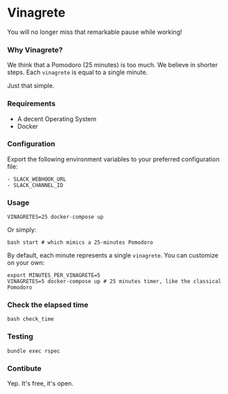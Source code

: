 # Vinagrete

You will no longer miss that remarkable pause while working!

### Why Vinagrete?

We think that a Pomodoro (25 minutes) is too much. We believe in shorter steps.
Each `vinagrete` is equal to a single minute.

Just that simple.

### Requirements

- A decent Operating System
- Docker

### Configuration

Export the following environment variables to your preferred configuration file:

```
- SLACK_WEBHOOK_URL
- SLACK_CHANNEL_ID
```

### Usage

```
VINAGRETES=25 docker-compose up
```

Or simply:

```
bash start # which mimics a 25-minutes Pomodoro
```

By default, each minute represents a single `vinagrete`. You can customize on
your own:

```
export MINUTES_PER_VINAGRETE=5
VINAGRETES=5 docker-compose up # 25 minutes timer, like the classical Pomodoro
```

### Check the elapsed time

```
bash check_time
```

### Testing

```
bundle exec rspec
```

### Contibute

Yep. It's free, it's open.
